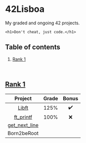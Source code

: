 # 42Lisboa
My graded and ongoing 42 projects.
```
<h1>Don't cheat, just code.</h1>
```

## Table of contents
1. [Rank 1](#rank-1)
<!--2. [Rank 2](#rank-2)-->
<!--3. [Rank 3](#rank-3)-->
<!--4. [Rank 4](#rank-4)-->
<!--5. [Rank 5](#rank-5)-->
<!--6. [Rank 6](#rank-6)-->
<br/>

## [Rank 1](./Rank%201)
| **Project** | **Grade** | **Bonus**
| :---: | :---: | :---:
| [Libft](./Rank%201/Libft) | 125% | :heavy_check_mark:
| [ft_printf](./Rank%201/ft_printf) | 100% | :x:
| [get_next_line](./Rank%201/get_next_line) | | 
| Born2beRoot | | 
<br/>
<!--
## Rank 2
| **Project** | **Grade** | **Bonus**
| :---: | :---: | :---:
<br/>

## Rank 3
| **Project** | **Grade** | **Bonus**
| :---: | :---: | :---:
<br/>

## Rank 4
| **Project** | **Grade** | **Bonus**
| :---: | :---: | :---:
<br/>

## Rank 5
| **Project** | **Grade** | **Bonus**
| :---: | :---: | :---:
<br/>

## Rank 6
| **Project** | **Grade** | **Bonus**
| :---: | :---: | :---:
<br/>
-->
